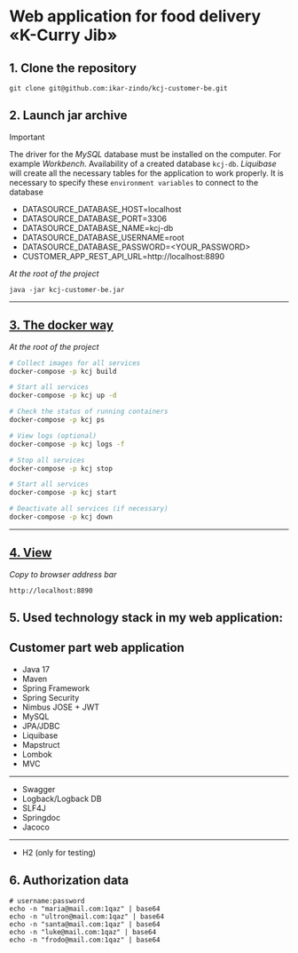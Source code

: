 # Web application for food delivery «K-Curry Jib»

## 1. Clone the repository

```
git clone git@github.com:ikar-zindo/kcj-customer-be.git
```

## 2. Launch jar archive

> [!IMPORTANT]
> The driver for the *MySQL* database must be installed on the computer.
> For example *Workbench*. Availability of a created database `kcj-db`.
> *Liquibase* will create all the necessary tables for the application to work properly.
> It is necessary to specify these `environment variables` to connect to the database
> - DATASOURCE_DATABASE_HOST=localhost
> - DATASOURCE_DATABASE_PORT=3306
> - DATASOURCE_DATABASE_NAME=kcj-db
> - DATASOURCE_DATABASE_USERNAME=root
> - DATASOURCE_DATABASE_PASSWORD=<YOUR_PASSWORD>
> - CUSTOMER_APP_REST_API_URL=http://localhost:8890

*At the root of the project*

```
java -jar kcj-customer-be.jar
```

---

## [3. The docker way](https://hub.docker.com/repository/docker/ikarzindo/k-curry-jib-customer-app/general)

*At the root of the project*

```bash
# Collect images for all services
docker-compose -p kcj build

# Start all services
docker-compose -p kcj up -d

# Check the status of running containers
docker-compose -p kcj ps

# View logs (optional)
docker-compose -p kcj logs -f

# Stop all services
docker-compose -p kcj stop

# Start all services
docker-compose -p kcj start

# Deactivate all services (if necessary)
docker-compose -p kcj down
```

---

## [4. View](http://localhost:8890)

*Copy to browser address bar*

```
http://localhost:8890
```

## 5. Used technology stack in my web application:

## Customer part web application

- Java 17
- Maven
- Spring Framework
- Spring Security
- Nimbus JOSE + JWT
- MySQL
- JPA/JDBC
- Liquibase
- Mapstruct
- Lombok
- MVC

---

- Swagger
- Logback/Logback DB
- SLF4J
- Springdoc
- Jacoco

---

- H2 (only for testing)

## 6. Authorization data

```shell
# username:password
echo -n "maria@mail.com:1qaz" | base64
echo -n "ultron@mail.com:1qaz" | base64
echo -n "santa@mail.com:1qaz" | base64
echo -n "luke@mail.com:1qaz" | base64
echo -n "frodo@mail.com:1qaz" | base64
```